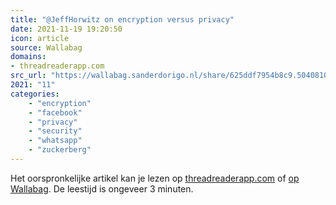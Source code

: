 ```yaml
---
title: "@JeffHorwitz on encryption versus privacy"
date: 2021-11-19 19:20:50
icon: article
source: Wallabag
domains:
- threadreaderapp.com
src_url: "https://wallabag.sanderdorigo.nl/share/625ddf7954b8c9.50408103"
2021: "11"
categories:
    - "encryption"
    - "facebook"
    - "privacy"
    - "security"
    - "whatsapp"
    - "zuckerberg"
---
```

Het oorspronkelijke artikel kan je lezen op [threadreaderapp.com](https://threadreaderapp.com/thread/1452371540461248513.html) of [op Wallabag](https://wallabag.sanderdorigo.nl/share/625ddf7954b8c9.50408103). De leestijd is ongeveer 3 minuten.